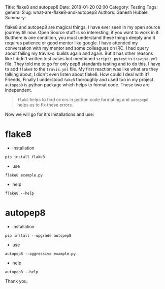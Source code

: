 Title: flake8 and autopep8
Date: 2018-01-20 02:00
Category: Testing
Tags: general
Slug: what-are-flake8-and-autopep8
Authors: Ganesh Hubale
Summary:

flake8 and autopep8 are magical things, I have ever seen in my open source journey till now. Open Source stuff is so interesting, if you want to work in it. Butthere is one condition, you must understand these things deeply and it requires patience or good mentor like google. I have attended my conversation with my mentor and some colleagues on IRC. I had query about failing my travis-ci builds again and again. But it has other reasons like I didn't written test cases but mentioned `script: pytest` in `travise.yml` file. They told me to go for only pep8 standards testing and to do this, I have to add `flake8` to the `travis.yml` file. My first reaction was like what are they talking about, I didn't even listen about flake8. How could I deal with it?
Friends, Finally I understood `fake8` thoroughly and used too in my project. `autopep8` is python package which helps to format code. These two are independent.

> `flak8` helps to find errors in python code formating and `autopep8` helps us to fix these errors.

Now we will go for it's installations and use:

# flake8

- installation
```
pip install flake8
```
- use
```
flake8 example.py
```
- help
```
flake8 --help
```

# autopep8
- installation
```
pip install --upgrade autopep8
```
- use
```
autopep8 --aggressive example.py
```
- help
```
autopep8 --help
```

Thank you,
